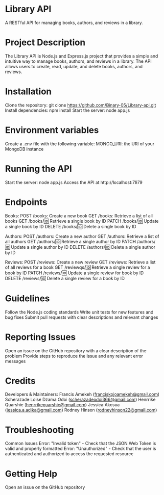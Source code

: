 # Library API
A RESTful API for managing books, authors, and reviews in a library.

# Project Description
The Library API is Node.js and Express.js project that provides a simple and intuitive way to manage books, authors, and reviews in a library. The API allows users to create, read, update, and delete books, authors, and reviews.

# Installation
Clone the repository: git clone https://github.com/Binary-05/Library-api.git
Install dependencies: npm install
Start the server: node app.js

# Environment variables
Create a .env file with the following variable:
MONGO_URI: the URI of your MongoDB instance

# Running the API
Start the server: node app.js
Access the API at http://localhost:7979

# Endpoints
Books:
POST /books: Create a new book
GET /books: Retrieve a list of all books
GET /books/:id: Retrieve a single book by ID
PATCH /books/:id: Update a single book by ID
DELETE /books/:id: Delete a single book by ID

Authors:
POST /authors: Create a new author
GET /authors: Retrieve a list of all authors
GET /authors/:id: Retrieve a single author by ID
PATCH /authors/:id: Update a single author by ID
DELETE /authors/:id: Delete a single author by ID

Reviews: 
POST /reviews: Create a new review
GET /reviews: Retrieve a list of all reviews for a book
GET /reviewqs/:id: Retrieve a single review for a book by ID
PATCH /reviews/:id: Update a single review for book by ID
DELETE /reviews/:id: Delete a single review for a book by ID

# Guidelines
Follow the Node.js coding standards
Write unit tests for new features and bug fixes
Submit pull requests with clear descriptions and relevant changes

# Reporting Issues
Open an issue on the GitHub repository with a clear description of the problem
Provide steps to reproduce the issue and any relevant error messages

# Credits
Developers & Maintainers:
Francis Amekeh (franciskojoamekeh@gmail.com)
Scherazade Loise Dzama Odoi (scherazadeodoi366@gmail.com)
Henrrike Quarshie (henrrikequarshie@gmail.com)
Jessica Akosua (jessica.a.adika@gmail.com)
Rodney Hinson (rodneyhinson22@gmail.com)

# Troubleshooting
Common Issues
Error: "Invalid token" - Check that the JSON Web Token is valid and properly formatted
Error: "Unauthorized" - Check that the user is authenticated and authorized to access the requested resource

# Getting Help
Open an issue on the GitHub repository